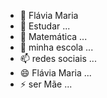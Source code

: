 - 👋 Flávia Maria
- 👀 Estudar ...
- 🌱 Matemática ...
- 💞️ minha escola ...
- 📫 redes sociais ...
- 😄 Flávia Maria ...
- ⚡ ser Mãe ...

<!---
profflaviamaria/profflaviamaria is a ✨ special ✨ repository because its `README.md` (this file) appears on your GitHub profile.
You can click the Preview link to take a look at your changes.
--->
